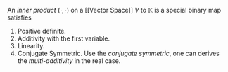 An *inner product* $(\cdot, \cdot)$ on a [[Vector Space]] $V$ to $\mathbb K$ is a special binary map satisfies
1. Positive definite.
2. Additivity with the first variable.
3. Linearity.
4. Conjugate Symmetric.
	Use the *conjugate symmetric*, one can derives the *multi-additivity* in the real case.

